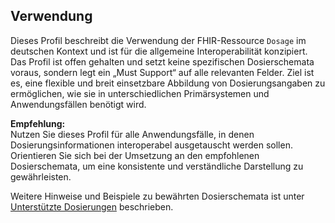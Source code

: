 ## Verwendung

Dieses Profil beschreibt die Verwendung der FHIR-Ressource `Dosage` im deutschen Kontext und ist für die allgemeine Interoperabilität konzipiert. Das Profil ist offen gehalten und setzt keine spezifischen Dosierschemata voraus, sondern legt ein „Must Support“ auf alle relevanten Felder. Ziel ist es, eine flexible und breit einsetzbare Abbildung von Dosierungsangaben zu ermöglichen, wie sie in unterschiedlichen Primärsystemen und Anwendungsfällen benötigt wird. 

**Empfehlung:**  
Nutzen Sie dieses Profil für alle Anwendungsfälle, in denen Dosierungsinformationen interoperabel ausgetauscht werden sollen. Orientieren Sie sich bei der Umsetzung an den empfohlenen Dosierschemata, um eine konsistente und verständliche Darstellung zu gewährleisten.

Weitere Hinweise und Beispiele zu bewährten Dosierschemata ist unter [Unterstützte Dosierungen](./dosage-index.html#unterst%C3%BCtzte-dosierungen) beschrieben.